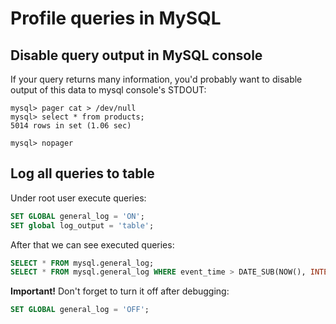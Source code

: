 # Profile queries in MySQL

## Disable query output in MySQL console

If your query returns many information, you'd probably 
want to disable output of this data to mysql console's STDOUT:

```
mysql> pager cat > /dev/null 
mysql> select * from products;
5014 rows in set (1.06 sec)

mysql> nopager
```

## Log all queries to table

Under root user execute queries:

```sql
SET GLOBAL general_log = 'ON';
SET global log_output = 'table';
```

After that we can see executed queries:

```sql
SELECT * FROM mysql.general_log;
SELECT * FROM mysql.general_log WHERE event_time > DATE_SUB(NOW(), INTERVAL 1 minute);
```

**Important!** Don't forget to turn it off after debugging:

```sql
SET GLOBAL general_log = 'OFF';
```
